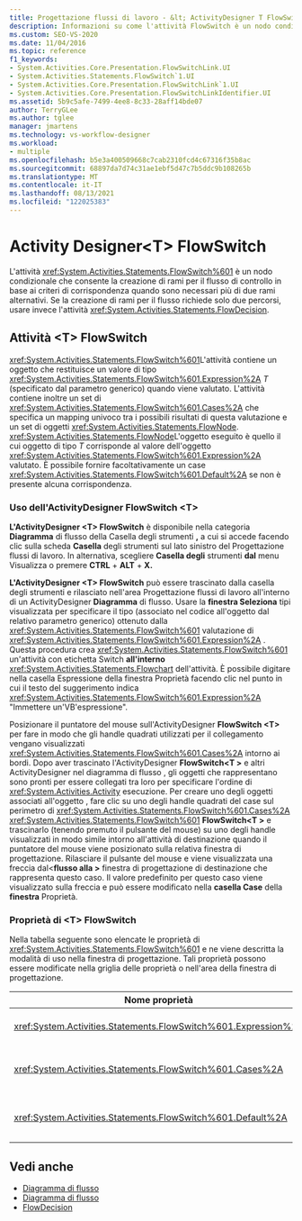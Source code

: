 ```yaml
---
title: Progettazione flussi di lavoro - &lt; ActivityDesigner T FlowSwitch &gt;
description: Informazioni su come l'attività FlowSwitch è un nodo condizionale che fornisce la diramazione per <T> il flusso di controllo in base al criterio di corrispondenza.
ms.custom: SEO-VS-2020
ms.date: 11/04/2016
ms.topic: reference
f1_keywords:
- System.Activities.Core.Presentation.FlowSwitchLink.UI
- System.Activities.Statements.FlowSwitch`1.UI
- System.Activities.Core.Presentation.FlowSwitchLink`1.UI
- System.Activities.Core.Presentation.FlowSwitchLinkIdentifier.UI
ms.assetid: 5b9c5afe-7499-4ee8-8c33-28aff14bde07
author: TerryGLee
ms.author: tglee
manager: jmartens
ms.technology: vs-workflow-designer
ms.workload:
- multiple
ms.openlocfilehash: b5e3a400509668c7cab2310fcd4c67316f35b8ac
ms.sourcegitcommit: 68897da7d74c31ae1ebf5d47c7b5ddc9b108265b
ms.translationtype: MT
ms.contentlocale: it-IT
ms.lasthandoff: 08/13/2021
ms.locfileid: "122025383"
---
```

# <a name="flowswitcht-activity-designer"></a>Activity Designer\<T> FlowSwitch

L'attività <xref:System.Activities.Statements.FlowSwitch%601> è un nodo condizionale che consente la creazione di rami per il flusso di controllo in base ai criteri di corrispondenza quando sono necessari più di due rami alternativi. Se la creazione di rami per il flusso richiede solo due percorsi, usare invece l'attività <xref:System.Activities.Statements.FlowDecision>.

## <a name="the-flowswitcht-activity"></a>Attività \<T> FlowSwitch

<xref:System.Activities.Statements.FlowSwitch%601>L'attività contiene un oggetto che restituisce un valore di tipo <xref:System.Activities.Statements.FlowSwitch%601.Expression%2A> *T* (specificato dal parametro generico) quando viene valutato. L'attività contiene inoltre un set di <xref:System.Activities.Statements.FlowSwitch%601.Cases%2A> che specifica un mapping univoco tra i possibili risultati di questa valutazione e un set di oggetti <xref:System.Activities.Statements.FlowNode>. <xref:System.Activities.Statements.FlowNode>L'oggetto eseguito è quello il cui oggetto di tipo *T* corrisponde al valore dell'oggetto <xref:System.Activities.Statements.FlowSwitch%601.Expression%2A> valutato. È possibile fornire facoltativamente un case <xref:System.Activities.Statements.FlowSwitch%601.Default%2A> se non è presente alcuna corrispondenza.

### <a name="using-the-flowswitcht-activity-designer"></a>Uso dell'ActivityDesigner FlowSwitch \<T>

**L'ActivityDesigner \<T> FlowSwitch** è disponibile nella categoria **Diagramma** di flusso della Casella degli strumenti **,** a cui si accede facendo clic sulla scheda **Casella** degli strumenti sul lato sinistro del Progettazione flussi di lavoro. In alternativa, scegliere **Casella degli** strumenti **dal** menu Visualizza o premere **CTRL** + **ALT** + **X.**

**L'ActivityDesigner \<T> FlowSwitch** può essere  trascinato dalla casella degli strumenti e rilasciato nell'area Progettazione flussi di lavoro all'interno di un ActivityDesigner **Diagramma** di flusso. Usare la **finestra Seleziona** tipi visualizzata per specificare il tipo (associato nel codice all'oggetto dal relativo parametro generico) ottenuto dalla <xref:System.Activities.Statements.FlowSwitch%601> valutazione di <xref:System.Activities.Statements.FlowSwitch%601.Expression%2A> . Questa procedura crea <xref:System.Activities.Statements.FlowSwitch%601> un'attività con etichetta Switch **all'interno** <xref:System.Activities.Statements.Flowchart> dell'attività. È possibile digitare nella casella Espressione della finestra Proprietà facendo clic nel punto in cui il testo del suggerimento indica <xref:System.Activities.Statements.FlowSwitch%601.Expression%2A> "Immettere  un'VB'espressione". 

Posizionare il puntatore del mouse sull'ActivityDesigner **FlowSwitch \<T>** per fare in modo che gli handle quadrati utilizzati per il collegamento vengano visualizzati <xref:System.Activities.Statements.FlowSwitch%601.Cases%2A> intorno ai bordi. Dopo aver trascinato l'ActivityDesigner **FlowSwitch<T \>** e altri ActivityDesigner nel diagramma di flusso , gli oggetti che rappresentano sono pronti per essere collegati tra loro per specificare l'ordine di  <xref:System.Activities.Activity> esecuzione. Per creare uno degli oggetti associati all'oggetto , fare clic su uno degli handle quadrati del case sul perimetro di <xref:System.Activities.Statements.FlowSwitch%601.Cases%2A> <xref:System.Activities.Statements.FlowSwitch%601> **FlowSwitch<T \>** e trascinarlo (tenendo premuto il pulsante del mouse) su uno degli handle visualizzati in modo simile intorno all'attività di destinazione quando il puntatore del mouse viene posizionato sulla relativa finestra di progettazione. Rilasciare il pulsante del mouse e viene visualizzata una freccia dal<**flusso alla \>** finestra di progettazione di destinazione che rappresenta questo caso. Il valore predefinito per questo caso viene visualizzato sulla freccia e può essere modificato nella **casella Case** della **finestra** Proprietà.

### <a name="the-flowswitcht-properties"></a>Proprietà di \<T> FlowSwitch

Nella tabella seguente sono elencate le proprietà di <xref:System.Activities.Statements.FlowSwitch%601> e ne viene descritta la modalità di uso nella finestra di progettazione. Tali proprietà possono essere modificate nella griglia delle proprietà o nell'area della finestra di progettazione.

|Nome proprietà|Obbligatoria|Utilizzo|
|-|--------------|-|
|<xref:System.Activities.Statements.FlowSwitch%601.Expression%2A>|Vero|Specifica l'espressione valutata per identificare l'oggetto <xref:System.Activities.Statements.FlowSwitch%601.Cases%2A> cui passare nel percorso di esecuzione.|
|<xref:System.Activities.Statements.FlowSwitch%601.Cases%2A>|Falso|Specifica un mapping univoco tra i possibili risultati ottenuti dalla valutazione di <xref:System.Activities.Statements.FlowSwitch%601.Expression%2A> e un set di oggetti <xref:System.Activities.Statements.FlowNode>.|
|<xref:System.Activities.Statements.FlowSwitch%601.Default%2A>|Vero|Specifica il mapping quando la valutazione di <xref:System.Activities.Statements.FlowSwitch%601.Expression%2A> non corrisponde a uno dei valori contenuti nell'oggetto <xref:System.Activities.Statements.FlowSwitch%601.Cases%2A>.|

## <a name="see-also"></a>Vedi anche

- [Diagramma di flusso](../workflow-designer/flowchart-activity-designers.md)
- [Diagramma di flusso](../workflow-designer/flowchart-activity-designer.md)
- [FlowDecision](../workflow-designer/flowdecision-activity-designer.md)
